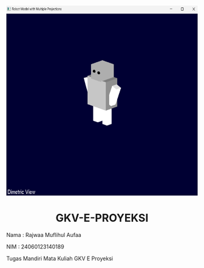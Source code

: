 <div align="center">
  <img src="https://github.com/bruhismyname/GKV-E-PROYEKSI/blob/main/Screenshots/dimetric_view.png" 
       alt="dimetric_view" 
       width="auto" height="500">
  
# GKV-E-PROYEKSI

<div align="left">
Nama  : Rajwaa Muflihul Aufaa

NIM   : 24060123140189

Tugas Mandiri Mata Kuliah GKV E Proyeksi
